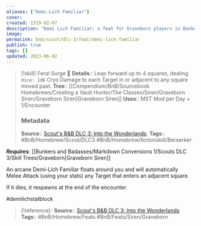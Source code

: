 ```yaml
---
aliases: ["Demi-Lich Familiar"]
cover: 
created: 1319-02-07
description: "Demi Lich Familiar; a feat for Graveborn players in Bunkers & Badasses."
image: 
permalink: bnb/scout/dlc-3/feat/demi-lich-familiar
publish: true
tags: []
updated: 2023-06-02
---
```


> [!skill] Feral Surge 🍻
> **Details**:: Leap forward up to 4 squares, dealing `dice: 1d6` Cryo Damage to each Target in or adjacent to any square moved past.
> **Tree**:: [[Compendium/BnB/Sourcebook Homebrews/Creating a Vault Hunter/The Classes/Siren/Graveborn Siren/Graveborn Siren|Graveborn Siren]]
> **Uses**::  MST Mod per Day + 1/Encounter
>
> ### Metadata
> **Source**:: [Scout's B&B DLC 3: Into the Wonderlands](https://docs.google.com/document/d/1MLOgrWwcLNTnP9PuXrKiLImy7SUh4hXO8arVUAlmdp0/edit).
> **Tags**:: #BnB/Homebrew/Scout/DLC3 #BnB/Homebrew/Actionskill/Berserker


***Requires***: [[Bunkers and Badasses/Markdown Conversions 1/Scouts DLC 3/Skill Trees/Graveborn|Graveborn Siren]]

An arcane Demi-Lich Familiar floats around you and will automatically Melee Attack (using your stats) any Target that enters an adjacent square. 

If it dies, it respawns at the end of the encounter.

#demilichstatblock

> [!reference]-
> **Source**:: [Scout's B&B DLC 3: Into the Wonderlands](https://docs.google.com/document/d/1MLOgrWwcLNTnP9PuXrKiLImy7SUh4hXO8arVUAlmdp0/edit)
> **Tags**:: #BnB/Homebrew/Feats #BnB/Feats/Siren/Graveborn
